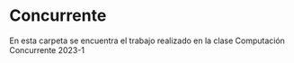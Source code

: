 # Concurrente
En esta carpeta se encuentra el trabajo realizado en la clase Computación Concurrente 2023-1
